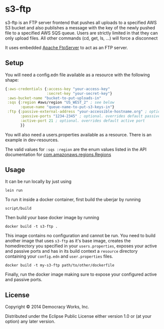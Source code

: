 # s3-ftp

s3-ftp is an FTP server frontend that pushes all uploads to a specified AWS S3 bucket and also publishes a message with the key of the newly pushed file to a specified AWS SQS queue. Users are strictly limited in that they can only upload files. All other commands (cd, get, ls, ...) will force a disconnect

It uses embedded [Apache FtpServer](http://mina.apache.org/ftpserver-project/) to act as an FTP server.


## Setup

You will need a config.edn file available as a resource with the
following shape:

```clojure
{:aws-credentials {:access-key "your-access-key"
                   :secret-key "your-secret-key"}
 :aws-bucket-name "bucket-to-put-uploads-in"
 :sqs {:region #aws/region "US_WEST_2" ; see below
       :queue-name "queue-name-to-put-s3-keys-in"}
 :ftp {:passive-external-address "your-accessible-hostname.org" ; optional. overrides using machines hostname
       :passive-ports "1234-2345" ; optional. overrides default passive ports
       :active-port 21 ; optional. overrides default active port
       }}

```

You will also need a users.properties available as a resource. There is an example in dev-resources.

The valid values for `:sqs :region` are the enum values listed in
the API documentation for [com.amazonaws.regions.Regions](http://docs.aws.amazon.com/AWSJavaSDK/latest/javadoc/com/amazonaws/regions/Regions.html)

## Usage

It can be run locally by just using 

`lein run`

To run it inside a docker container, first build the uberjar by running

`script/build`

Then build your base docker image by running 

`docker build -t s3-ftp .`

This image contains no configuration and cannot be run. You need to build another image that uses `s3-ftp` as it's base image, creates the homedirectory you specified in your `users.properties`, exposes your active and passive ports and has in its build context a `resource` directory containing your `config.edn` and `user.properties` files.

`docker build -t my-s3-ftp path/to/other/dockerfile`

Finally, run the docker image making sure to expose your configured active and passive ports.

## License

Copyright © 2014 Democracy Works, Inc.

Distributed under the Eclipse Public License either version 1.0 or (at
your option) any later version.

